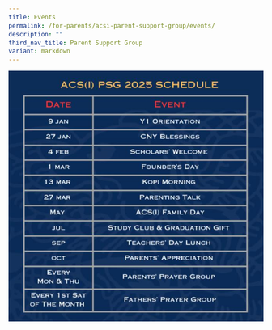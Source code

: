 ```yaml
---
title: Events
permalink: /for-parents/acsi-parent-support-group/events/
description: ""
third_nav_title: Parent Support Group
variant: markdown
---
```

![](/images/GetImage.png)